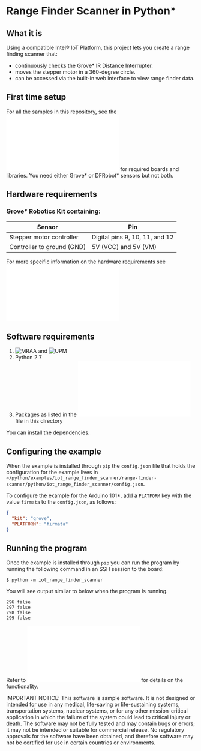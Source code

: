 # Range Finder Scanner in Python*

## What it is

Using a compatible Intel® IoT Platform, this project lets you create a range finding scanner that:<br>
- continuously checks the Grove\* IR Distance Interrupter.<br>
- moves the stepper motor in a 360-degree circle.<br>
- can be accessed via the built-in web interface to view range finder data.

## First time setup
For all the samples in this repository, see the ![General Setup Instructions](./../../README.md#setup) for required boards and libraries.  You need either Grove\* or DFRobot\* sensors but not both.

## Hardware requirements

### Grove\* Robotics Kit containing:

Sensor | Pin
--- | ---
Stepper motor controller | Digital pins 9, 10, 11, and 12
Controller to ground (GND) | 5V (VCC) and 5V (VM)

For more specific information on the hardware requirements see ![Hardware Details](./../README.md#hardware-requirements)

## Software requirements

1. ![MRAA](https://github.com/intel-iot-devkit/mraa) and ![UPM](https://github.com/intel-iot-devkit/upm)
2. Python 2.7
3. Packages as listed in the ![setup.py](setup.py) file in this directory

You can install the dependencies.

## Configuring the example

When the example is installed through `pip` the `config.json` file that holds the configuration for the example lives in `~/python/examples/iot_range_finder_scanner/range-finder-scanner/python/iot_range_finder_scanner/config.json`.

To configure the example for the Arduino 101\*, add a `PLATFORM` key with the value `firmata` to the `config.json`, as follows:

```JSON
{
  "kit": "grove",
  "PLATFORM": "firmata"
}
```

## Running the program

Once the example is installed through `pip` you can run the program by running the following command in an SSH session to the board:

    $ python -m iot_range_finder_scanner
    
You will see output similar to below when the program is running.

```
296 false
297 false
298 false
299 false 
```

Refer to ![How it Works](./../README.md#how-it-works) for details on the functionality.

IMPORTANT NOTICE: This software is sample software. It is not designed or intended for use in any medical, life-saving or life-sustaining systems, transportation systems, nuclear systems, or for any other mission-critical application in which the failure of the system could lead to critical injury or death. The software may not be fully tested and may contain bugs or errors; it may not be intended or suitable for commercial release. No regulatory approvals for the software have been obtained, and therefore software may not be certified for use in certain countries or environments.
